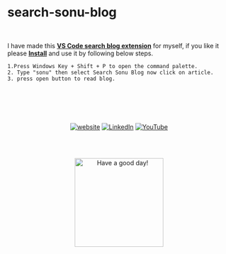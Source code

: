# search-sonu-blog 


<br/>

I have made this **[VS Code search blog extension](https://marketplace.visualstudio.com/items?itemName=SonuKumarKushwaha.search-sonu-blog)** for myself, if you like it please **[Install](https://marketplace.visualstudio.com/items?itemName=SonuKumarKushwaha.search-sonu-blog)** and use it by following below steps.



```
1.Press Windows Key + Shift + P to open the command palette.
2. Type "sonu" then select Search Sonu Blog now click on article.
3. press open button to read blog.
```

<br/>

<br/><br/>

<p align="center">
	<a href="https://singlebucks.blogspot.com"><img src="https://img.shields.io/badge/Website-blueviolet?style=flat&logo=google-chrome&logoColor=white" alt="website"></a>
	<a href="https://www.linkedin.com/in/sonukumarkushwaha/"><img src="https://img.shields.io/badge/LinkedIn--_.svg?style=social&logo=linkedin" alt="LinkedIn"></a>
	<a href="https://www.youtube.com/@flyingsonu736"><img src="https://img.shields.io/youtube/channel/subscribers/UCugIYeIc-HzCp-SZxRwuQbA?label=YouTube&style=social&logo=YouTube" alt="YouTube"></a>
</p>

<br>
<br>
<p align="center">
<a href="https://www.youtube.com/watch?v=0VxMA4OwBJY&list=PLPTNm43hfM6GMumQgq0IQC2z4nnb55GVD"><img alt="Have a good day!" src="https://media.giphy.com/media/WQOFQXuVEZ90MtDdsx/giphy.gif" width="200px"></a>
</p>

<br>



